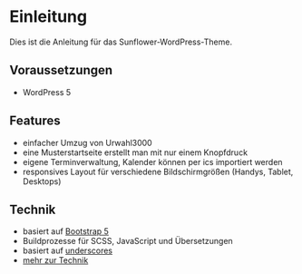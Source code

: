 # Einleitung

Dies ist die Anleitung für das Sunflower-WordPress-Theme.

## Voraussetzungen
* WordPress 5

## Features
* einfacher Umzug von Urwahl3000
* eine Musterstartseite erstellt man mit nur einem Knopfdruck
* eigene Terminverwaltung, Kalender können per ics importiert werden
* responsives Layout für verschiedene Bildschirmgrößen (Handys, Tablet, Desktops)

## Technik
* basiert auf [Bootstrap 5](https://getbootstrap.com/docs/5.0/getting-started/introduction/)
* Buildprozesse für SCSS, JavaScript und Übersetzungen
* basiert auf [underscores](https://underscores.me/)
* [mehr zur Technik](development.md)
